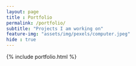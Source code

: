 ```yaml
--- 
layout: page
title : Portfolio 
permalink: /portfolio/
subtitle: "Projects I am working on" 
feature-img: "assets/img/pexels/computer.jpeg"
hide : true
---
```


{% include portfolio.html %}
